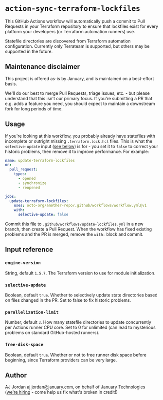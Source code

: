 # `action-sync-terraform-lockfiles`

This GitHub Actions workflow will automatically push a commit to Pull Requests in your Terraform repository to ensure that lockfiles exist for every platform your developers (or Terraform automation runners) use.

Statefile directories are discovered from Terraform automation configuration. Currently only Terrateam is supported, but others may be supported in the future.

## Maintenance disclaimer

This project is offered as-is by January, and is maintained on a best-effort basis.

We'll do our best to merge Pull Requests, triage issues, etc. - but please understand that this isn't our primary focus. If you're submitting a PR that e.g. adds a feature you need, you should expect to maintain a downstream fork for long periods of time.

## Usage

If you're looking at this workflow, you probably already have statefiles with incomplete or outright missing `.terraform.lock.hcl` files. This is what the `selective-update` input ([see below](#selective-input)) is for - you set it to `false` to correct your historic problems, then remove it to improve performance. For example:

```yaml
name: update-terraform-lockfiles
on:
  pull_request:
    types:
      - opened
      - synchronize
      - reopened

jobs:
  update-terraform-lockfiles:
    uses: octo-org/another-repo/.github/workflows/workflow.yml@v1
    with:
      selective-update: false
```

Commit this file to `.github/workflows/update-lockfiles.yml` in a new branch, then create a Pull Request. When the workflow has fixed existing problems and the PR is merged, remove the `with:` block and commit.

## Input reference

<!--
grep -v '#' .github/workflows/update-lockfiles.yml | yq '.on.workflow_call.inputs | to_entries[] | "### `" + .key + "`\n\n" + .value.type + ", default `" + .value.default + "`. " + .value.description + "\n"' | sed -e 's/^bool/Bool/' -e 's/^str/Str/' -e 's/^num/Num/'
-->

### `engine-version`

String, default `1.5.7`. The Terraform version to use for module initialization.

### `selective-update`

Boolean, default `true`. Whether to selectively update state directories based on files changed in the PR. Set to false to fix historic problems.

### `parallelization-limit`

Number, default `3`. How many statefile directories to update concurrently per Actions runner CPU core. Set to 0 for unlimited (can lead to mysterious problems on standard GitHub-hosted runners).

### `free-disk-space`

Boolean, default `true`. Whether or not to free runner disk space before beginning, since Terraform providers can be very large.

## Author

AJ Jordan <aj.jordan@january.com>, on behalf of [January Technologies](https://www.january.com/) ([we're hiring](https://www.january.com/careers) - come help us fix what's broken in credit!)
